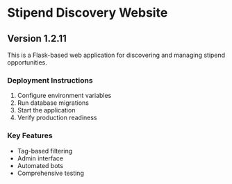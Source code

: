 # Stipend Discovery Website

## Version 1.2.11

This is a Flask-based web application for discovering and managing stipend opportunities.

### Deployment Instructions
1. Configure environment variables
2. Run database migrations
3. Start the application
4. Verify production readiness

### Key Features
- Tag-based filtering
- Admin interface
- Automated bots
- Comprehensive testing
